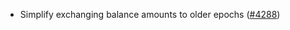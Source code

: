 - Simplify exchanging balance amounts to older epochs
  ([\#4288](https://github.com/anoma/namada/pull/4288))